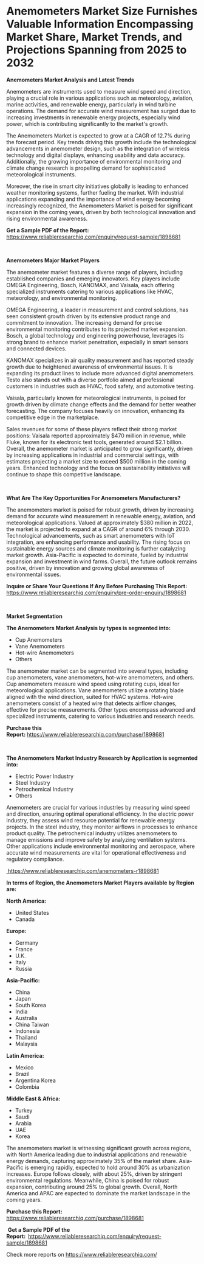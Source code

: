 <p><h1>Anemometers Market Size Furnishes Valuable Information Encompassing Market Share, Market Trends, and Projections Spanning from 2025 to 2032</h1></p><p><strong>Anemometers Market Analysis and Latest Trends</strong></p>
<p><p>Anemometers are instruments used to measure wind speed and direction, playing a crucial role in various applications such as meteorology, aviation, marine activities, and renewable energy, particularly in wind turbine operations. The demand for accurate wind measurement has surged due to increasing investments in renewable energy projects, especially wind power, which is contributing significantly to the market's growth. </p><p>The Anemometers Market is expected to grow at a CAGR of 12.7% during the forecast period. Key trends driving this growth include the technological advancements in anemometer design, such as the integration of wireless technology and digital displays, enhancing usability and data accuracy. Additionally, the growing importance of environmental monitoring and climate change research is propelling demand for sophisticated meteorological instruments.</p><p>Moreover, the rise in smart city initiatives globally is leading to enhanced weather monitoring systems, further fueling the market. With industrial applications expanding and the importance of wind energy becoming increasingly recognized, the Anemometers Market is poised for significant expansion in the coming years, driven by both technological innovation and rising environmental awareness.</p></p>
<p><strong>Get a Sample PDF of the Report:&nbsp;</strong> <a href="https://www.reliableresearchiq.com/enquiry/request-sample/1898681?utm_campaign=2396&utm_medium=2&utm_source=Github&utm_content=ia&utm_term=16022025&utm_id=anemometers">https://www.reliableresearchiq.com/enquiry/request-sample/1898681</a></p>
<p>&nbsp;</p>
<p><strong>Anemometers Major Market Players</strong></p>
<p><p>The anemometer market features a diverse range of players, including established companies and emerging innovators. Key players include OMEGA Engineering, Bosch, KANOMAX, and Vaisala, each offering specialized instruments catering to various applications like HVAC, meteorology, and environmental monitoring.</p><p>OMEGA Engineering, a leader in measurement and control solutions, has seen consistent growth driven by its extensive product range and commitment to innovation. The increasing demand for precise environmental monitoring contributes to its projected market expansion. Bosch, a global technology and engineering powerhouse, leverages its strong brand to enhance market penetration, especially in smart sensors and connected devices.</p><p>KANOMAX specializes in air quality measurement and has reported steady growth due to heightened awareness of environmental issues. It is expanding its product lines to include more advanced digital anemometers. Testo also stands out with a diverse portfolio aimed at professional customers in industries such as HVAC, food safety, and automotive testing.</p><p>Vaisala, particularly known for meteorological instruments, is poised for growth driven by climate change effects and the demand for better weather forecasting. The company focuses heavily on innovation, enhancing its competitive edge in the marketplace.</p><p>Sales revenues for some of these players reflect their strong market positions: Vaisala reported approximately $470 million in revenue, while Fluke, known for its electronic test tools, generated around $2.1 billion. Overall, the anemometer market is anticipated to grow significantly, driven by increasing applications in industrial and commercial settings, with estimates projecting a market size to exceed $500 million in the coming years. Enhanced technology and the focus on sustainability initiatives will continue to shape this competitive landscape.</p></p>
<p>&nbsp;</p>
<p><strong>What Are The Key Opportunities For Anemometers Manufacturers?</strong></p>
<p><p>The anemometers market is poised for robust growth, driven by increasing demand for accurate wind measurement in renewable energy, aviation, and meteorological applications. Valued at approximately $380 million in 2022, the market is projected to expand at a CAGR of around 6% through 2030. Technological advancements, such as smart anemometers with IoT integration, are enhancing performance and usability. The rising focus on sustainable energy sources and climate monitoring is further catalyzing market growth. Asia-Pacific is expected to dominate, fueled by industrial expansion and investment in wind farms. Overall, the future outlook remains positive, driven by innovation and growing global awareness of environmental issues.</p></p>
<p><strong>Inquire or Share Your Questions If Any Before Purchasing This Report:</strong> <a href="https://www.reliableresearchiq.com/enquiry/pre-order-enquiry/1898681?utm_campaign=2396&utm_medium=2&utm_source=Github&utm_content=ia&utm_term=16022025&utm_id=anemometers">https://www.reliableresearchiq.com/enquiry/pre-order-enquiry/1898681</a></p>
<p>&nbsp;</p>
<p><strong>Market Segmentation</strong></p>
<p><strong>The Anemometers Market Analysis by types is segmented into:</strong></p>
<p><ul><li>Cup Anemometers</li><li>Vane Anemometers</li><li>Hot-wire Anemometers</li><li>Others</li></ul></p>
<p><p>The anemometer market can be segmented into several types, including cup anemometers, vane anemometers, hot-wire anemometers, and others. Cup anemometers measure wind speed using rotating cups, ideal for meteorological applications. Vane anemometers utilize a rotating blade aligned with the wind direction, suited for HVAC systems. Hot-wire anemometers consist of a heated wire that detects airflow changes, effective for precise measurements. Other types encompass advanced and specialized instruments, catering to various industries and research needs.</p></p>
<p><strong>Purchase this Report:&nbsp;</strong><a href="https://www.reliableresearchiq.com/purchase/1898681?utm_campaign=2396&utm_medium=2&utm_source=Github&utm_content=ia&utm_term=16022025&utm_id=anemometers">https://www.reliableresearchiq.com/purchase/1898681</a></p>
<p>&nbsp;</p>
<p><strong>The Anemometers Market Industry Research by Application is segmented into:</strong></p>
<p><ul><li>Electric Power Industry</li><li>Steel Industry</li><li>Petrochemical Industry</li><li>Others</li></ul></p>
<p><p>Anemometers are crucial for various industries by measuring wind speed and direction, ensuring optimal operational efficiency. In the electric power industry, they assess wind resource potential for renewable energy projects. In the steel industry, they monitor airflows in processes to enhance product quality. The petrochemical industry utilizes anemometers to manage emissions and improve safety by analyzing ventilation systems. Other applications include environmental monitoring and aerospace, where accurate wind measurements are vital for operational effectiveness and regulatory compliance.</p></p>
<p><a href="https://www.reliableresearchiq.com/anemometers-r1898681?utm_campaign=2396&utm_medium=2&utm_source=Github&utm_content=ia&utm_term=16022025&utm_id=anemometers">&nbsp;https://www.reliableresearchiq.com/anemometers-r1898681</a></p>
<p><strong>In terms of Region, the Anemometers Market Players available by Region are:</strong></p>
<p>
    <p> <strong> North America: </strong>
        <ul>
            <li>United States</li>
            <li>Canada</li>
        </ul>
        </p> 
    <p> <strong> Europe: </strong>
        <ul>
            <li>Germany</li>
            <li>France</li>
            <li>U.K.</li>
            <li>Italy</li>
            <li>Russia</li>
        </ul>
        </p> 
    <p> <strong> Asia-Pacific: </strong>
        <ul>
            <li>China</li>
            <li>Japan</li>
            <li>South Korea</li>
            <li>India</li>
            <li>Australia</li>
            <li>China Taiwan</li>
            <li>Indonesia</li>
            <li>Thailand</li>
            <li>Malaysia</li>
        </ul>
        </p> 
    <p> <strong> Latin America: </strong>
        <ul>
            <li>Mexico</li>
            <li>Brazil</li>
            <li>Argentina Korea</li>
            <li>Colombia</li>
        </ul>
        </p> 
    <p> <strong> Middle East & Africa: </strong>
        <ul>
            <li>Turkey</li>
            <li>Saudi</li>
            <li>Arabia</li>
            <li>UAE</li>
            <li>Korea</li>
        </ul>
    </p>
    </p>
<p><p>The anemometers market is witnessing significant growth across regions, with North America leading due to industrial applications and renewable energy demands, capturing approximately 35% of the market share. Asia-Pacific is emerging rapidly, expected to hold around 30% as urbanization increases. Europe follows closely, with about 25%, driven by stringent environmental regulations. Meanwhile, China is poised for robust expansion, contributing around 25% to global growth. Overall, North America and APAC are expected to dominate the market landscape in the coming years.</p></p>
<p><strong>Purchase this Report: </strong><a href="https://www.reliableresearchiq.com/purchase/1898681?utm_campaign=2396&utm_medium=2&utm_source=Github&utm_content=ia&utm_term=16022025&utm_id=anemometers">https://www.reliableresearchiq.com/purchase/1898681</a></p>
<p>&nbsp;<strong>Get a Sample PDF of the Report:&nbsp;&nbsp;</strong><a href="https://www.reliableresearchiq.com/enquiry/request-sample/1898681?utm_campaign=2396&utm_medium=2&utm_source=Github&utm_content=ia&utm_term=16022025&utm_id=anemometers">https://www.reliableresearchiq.com/enquiry/request-sample/1898681</a></p>
<p><strong></strong></p>
<p>Check more reports on <a href="https://www.reliableresearchiq.com/?utm_campaign=2396&utm_medium=2&utm_source=Github&utm_content=ia&utm_term=16022025&utm_id=anemometers">https://www.reliableresearchiq.com/</a></p>